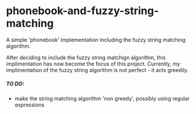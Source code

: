 # phonebook-and-fuzzy-string-matching
A simple 'phonebook' implementation including the fuzzy string matching algorithm.  

After deciding to include the fuzzy string matchign algorithm, this implimentation has now become the focus of this project.  Currently, my implimentation of the fuzzy string algorithm is not perfect - it acts greedily. 

##### TO DO:
- make the string matching algorithm 'non greedy', possibly using regular expressions
